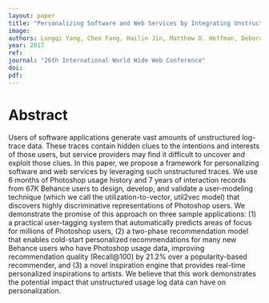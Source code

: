 ```yaml
---
layout: paper
title: "Personalizing Software and Web Services by Integrating Unstructured Application Usage Traces"
image:
authors: Longqi Yang, Chen Fang, Hailin Jin, Matthew D. Hoffman, Deborah Estrin.
year: 2017
ref:
journal: "26th International World Wide Web Conference"
doi:
pdf:
---
```


# Abstract

Users of software applications generate vast amounts of unstructured log-trace data. These traces contain hidden clues to the intentions and interests of those users, but service providers may find it difficult to uncover and exploit those clues. In this paper, we propose a framework for personalizing software and web services by leveraging such unstructured traces. We use 6 months of Photoshop usage history and 7 years of interaction records from 67K Behance users to design, develop, and validate a user-modeling technique (which we call the utilization-to-vector, util2vec model) that discovers highly discriminative representations of Photoshop users. We demonstrate the promise of this approach on three sample applications: (1) a practical user-tagging system that automatically predicts areas of focus for millions of Photoshop users, (2) a two-phase recommendation model that enables cold-start personalized recommendations for many new Behance users who have Photoshop usage data, improving recommendation quality (Recall@100) by 21.2\% over a popularity-based recommender, and (3) a novel inspiration engine that provides real-time personalized inspirations to artists. We believe that this work demonstrates the potential impact that unstructured usage log data can have on personalization.
